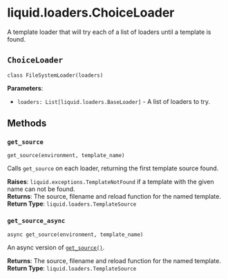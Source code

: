 # liquid.loaders.ChoiceLoader

A template loader that will try each of a list of loaders until a template is found.

## `ChoiceLoader`

`class FileSystemLoader(loaders)`

**Parameters**:

- `loaders: List[liquid.loaders.BaseLoader]` - A list of loaders to try.

## Methods

### `get_source`

`get_source(environment, template_name)`

Calls `get_source` on each loader, returning the first template source found.

**Raises**: `liquid.exceptions.TemplateNotFound` if a template with the given name can not be
found.  
**Returns**: The source, filename and reload function for the named template.  
**Return Type**: `liquid.loaders.TemplateSource`

### `get_source_async`

`async get_source(environment, template_name)`

An async version of [`get_source()`](#get_source).

**Returns**: The source, filename and reload function for the named template.  
**Return Type**: `liquid.loaders.TemplateSource`
